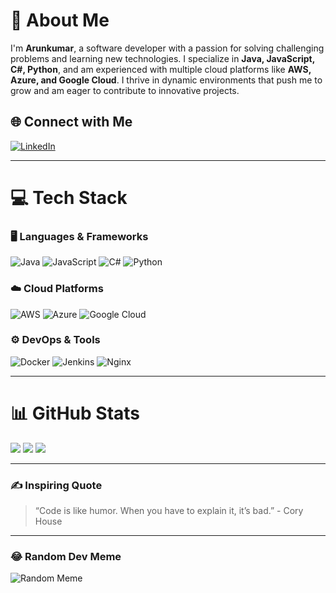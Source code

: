 # 💫 About Me
I'm **Arunkumar**, a software developer with a passion for solving challenging problems and learning new technologies. I specialize in **Java, JavaScript, C#, Python**, and am experienced with multiple cloud platforms like **AWS, Azure, and Google Cloud**. I thrive in dynamic environments that push me to grow and am eager to contribute to innovative projects.

## 🌐 Connect with Me
[![LinkedIn](https://img.shields.io/badge/LinkedIn-%230077B5.svg?logo=linkedin&logoColor=white)](https://linkedin.com/in/arun-kumar-p-41a82320a)

---

# 💻 Tech Stack
### 🖥️ Languages & Frameworks
![Java](https://img.shields.io/badge/Java-%23ED8B00.svg?style=flat&logo=java&logoColor=white) ![JavaScript](https://img.shields.io/badge/JavaScript-%23323330.svg?style=flat&logo=javascript&logoColor=%23F7DF1E) ![C#](https://img.shields.io/badge/C%23-%23239120.svg?style=flat&logo=c-sharp&logoColor=white) ![Python](https://img.shields.io/badge/Python-3776AB?style=flat&logo=python&logoColor=white)

### ☁️ Cloud Platforms
![AWS](https://img.shields.io/badge/AWS-%23FF9900.svg?style=flat&logo=amazon-aws&logoColor=white) ![Azure](https://img.shields.io/badge/Azure-%230072C6.svg?style=flat&logo=azure-devops&logoColor=white) ![Google Cloud](https://img.shields.io/badge/Google%20Cloud-%234285F4.svg?style=flat&logo=google-cloud&logoColor=white)

### ⚙️ DevOps & Tools
![Docker](https://img.shields.io/badge/Docker-%230db7ed.svg?style=flat&logo=docker&logoColor=white) ![Jenkins](https://img.shields.io/badge/Jenkins-%232C5263.svg?style=flat&logo=jenkins&logoColor=white) ![Nginx](https://img.shields.io/badge/nginx-%23009639.svg?style=flat&logo=nginx&logoColor=white)

---

# 📊 GitHub Stats
![](https://github-readme-stats.vercel.app/api?username=Arunkumarvp&theme=tokyonight&hide_border=false&include_all_commits=true&count_private=true)
![](https://github-readme-streak-stats.herokuapp.com/?user=Arunkumarvp&theme=tokyonight&hide_border=false)
![](https://github-readme-stats.vercel.app/api/top-langs/?username=Arunkumarvp&theme=tokyonight&hide_border=false&layout=compact)

---

### ✍️ Inspiring Quote
> “Code is like humor. When you have to explain it, it’s bad.” - Cory House

---

### 😂 Random Dev Meme
![Random Meme](https://some-meme-link.com)
